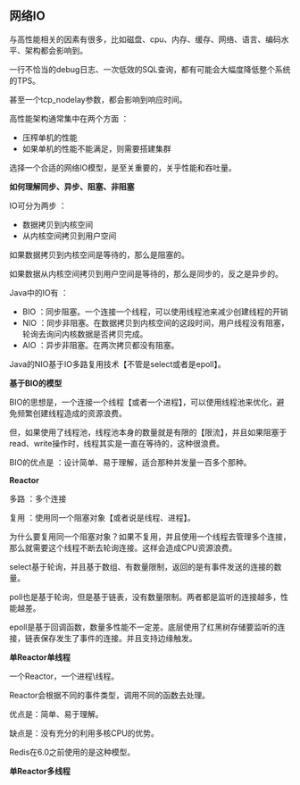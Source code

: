 ## 网络IO

与高性能相关的因素有很多，比如磁盘、cpu、内存、缓存、网络、语言、编码水平、架构都会影响到。

一行不恰当的debug日志、一次低效的SQL查询，都有可能会大幅度降低整个系统的TPS。

甚至一个tcp_nodelay参数，都会影响到响应时间。



高性能架构通常集中在两个方面 ：

- 压榨单机的性能
- 如果单机的性能不能满足，则需要搭建集群



选择一个合适的网络IO模型，是至关重要的，关乎性能和吞吐量。



**如何理解同步、异步、阻塞、非阻塞**

IO可分为两步 ：

- 数据拷贝到内核空间
- 从内核空间拷贝到用户空间

如果数据拷贝到内核空间是等待的，那么是阻塞的。

如果数据从内核空间拷贝到用户空间是等待的，那么是同步的，反之是异步的。



Java中的IO有 ：

- BIO ：同步阻塞。一个连接一个线程，可以使用线程池来减少创建线程的开销
- NIO ：同步非阻塞。在数据拷贝到内核空间的这段时间，用户线程没有阻塞，轮询去询问内核数据是否拷贝完成。
- AIO ：异步非阻塞。在两次拷贝都没有阻塞。



Java的NIO基于IO多路复用技术【不管是select或者是epoll】。



**基于BIO的模型**

BIO的思想是，一个连接一个线程【或者一个进程】，可以使用线程池来优化，避免频繁创建线程造成的资源浪费。

但，如果使用了线程池，线程池本身的数量就是有限的【限流】，并且如果阻塞于read、write操作时，线程其实是一直在等待的，这种很浪费。

BIO的优点是 ：设计简单、易于理解，适合那种并发量一百多个那种。



**Reactor**

多路 ：多个连接

复用 ：使用同一个阻塞对象【或者说是线程、进程】。

为什么要复用同一个阻塞对象？如果不复用，并且使用一个线程去管理多个连接，那么就需要这个线程不断去轮询连接。这样会造成CPU资源浪费。



select基于轮询，并且基于数组、有数量限制，返回的是有事件发送的连接的数量。

poll也是基于轮询，但是基于链表，没有数量限制。两者都是监听的连接越多，性能越差。

epoll是基于回调函数，数量多性能不一定差。底层使用了红黑树存储要监听的连接，链表保存发生了事件的连接。并且支持边缘触发。



**单Reactor单线程**

一个Reactor，一个进程\线程。

Reactor会根据不同的事件类型，调用不同的函数去处理。

优点是：简单、易于理解。

缺点是：没有充分的利用多核CPU的优势。

Redis在6.0之前使用的是这种模型。



**单Reactor多线程**





